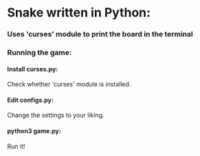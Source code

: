 <h1>Snake written in Python:</h1>
<h3>Uses 'curses' module to print the board in the terminal</h3>

<h3>Running the game:</h3>

<h4>Install curses.py:</h4>
<p>Check whether 'curses' module is installed.</p>

<h4>Edit configs.py:</h4>
<p>Change the settings to your liking.</p>

<h4>python3 game.py:</h4>
<p>Run it!</p> 
